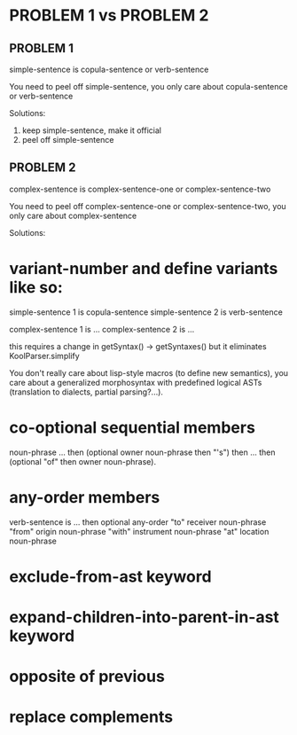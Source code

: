 # PROBLEM 1 vs PROBLEM 2

## PROBLEM 1

simple-sentence is copula-sentence or verb-sentence

You need to peel off simple-sentence, you only care about copula-sentence or
verb-sentence

Solutions:

1. keep simple-sentence, make it official
2. peel off simple-sentence

## PROBLEM 2

complex-sentence is complex-sentence-one or complex-sentence-two

You need to peel off complex-sentence-one or complex-sentence-two, you only care
about complex-sentence

Solutions:

# variant-number and define variants like so:

simple-sentence 1 is copula-sentence simple-sentence 2 is verb-sentence

complex-sentence 1 is ... complex-sentence 2 is ...

this requires a change in getSyntax() -> getSyntaxes() but it eliminates
KoolParser.simplify

You don't really care about lisp-style macros (to define new semantics), you
care about a generalized morphosyntax with predefined logical ASTs (translation
to dialects, partial parsing?...).

# co-optional sequential members

noun-phrase ... then (optional owner noun-phrase then "'s") then
... then (optional "of" then owner noun-phrase).

# any-order members

verb-sentence is ...
then optional any-order "to" receiver noun-phrase
                    "from" origin noun-phrase
                    "with" instrument noun-phrase
                    "at" location noun-phrase

# exclude-from-ast keyword

# expand-children-into-parent-in-ast keyword

# opposite of previous


# replace complements

